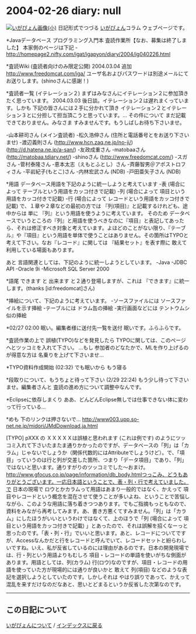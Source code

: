 2004-02-26 diary: null
=====================================================================================================
[![いがぴょん画像(小)](https://igapyon.github.io/diary/images/iga200306s.jpg "いがぴょん")](https://igapyon.github.io/diary/memo/memoigapyon.html) 日記形式でつづる [いがぴょん](https://igapyon.github.io/diary/memo/memoigapyon.html)コラム ウェブページです。

*Javaデータベース プログラミング入門本 査読作業所【なお、募集は終了しました】
本家側のページは下記
-http://homepage2.nifty.com/igat/igapyon/diary/2004/ig040226.html

*査読Wiki (査読者向けのみ限定公開) 2004.03.04 追加
http://www.freedomcat.com/iga/
ユーザ名およびパスワードは別途メールにてお送りします。(shinoさんに感謝！)

*査読者一覧 (イテレーション２)
まずはみなさんにイテレーション２に参加頂きたく思っています。
2004.03.03 後日談。イテレーション２は遅れまくっています。しかも 下記の皆さんには２手に分かれて頂き イテレーション２とイテレーション３とに分担して担当頂こうと思っています。… その件について まだ記載できておりません。みなさま すみませんです。もうしばしお待ち下さいませ。

-山本耕司さん (メイン査読者)
-松久浩伸さん (住所と電話番号とをお送り下さいませ)
-渡辺義則さん (http://www.hcn.zaq.ne.jp/no-ji/) (http://d.hatena.ne.jp/a-san/)
-友政成重さん 
-matobaaさん (http://matobaa.tdiary.net/) 
-shinoさん (http://www.freedomcat.com/) 
-スガさん 
-菅村泰隆さん 
-恵本太志（えもとふとし）さん 
-斉藤智男＠アポストロフィさん 
-平岩紀子(もとこ)さん 
-内林宏武さん (NDB) 
-戸田亜矢子さん (NDB) 

*用語
データベース用語を下記のように統一しようと考えています
-表 (場合によって テーブルという用語をカッコ付きで記載)
-列 (場合によって 項目という用語をカッコ付きで記載)
-行 (場合によって レコードという用語をカッコ付きで記載)
で、１章や２章などの最初の方では 『列(項目)』と記載するけれども、途中からは 単に 『列』という用語を使うように考えています。
そのため データベースでいうところの『列』と用語を使うべきなのに『項目』と表記してあったら、それは修正すべき対象と考えています。よほどのことがない限り、『テーブル』や『項目』という用語を単体で使うことはありません。その箇所はTYPOと考えて下さい。なお『レコード』に関しては 『結果セット』を表す際に 敢えて利用している場面もあります。

あと 言語関連としては、下記のように統一しようとしています。
-Java
-JDBC API
-Oracle 9i
-Microsoft SQL Server 2000

*語尾
できます と 出来ます と２通り登場しますが、これは 『できます』に統一します。(thanks [id:freedomcat]さん)

*挿絵について、下記のように考えています。
-ソースファイルには ソースファイルを示す挿絵
-テーブルには ドラム缶の挿絵
-実行画面などには テントウムシ似の挿絵

*02/27 02:00 眠い。編集者様に送付先一覧を送付
眠いです。ふらふらです。

*査読作業の上で 誤植(TYPO)などを発見したら
TYPOに関しては、このページへとツッコミを入れて下さい。
…もし 参加者のどなたかで、MLを作り上げるのが得意な方は 名乗りを上げて下さいませ…

*TYPO資料作成開始 (02:32)
でも眠いから もう寝る

*段取りについて、もうちょと待って下さい (2/29 22:24)
もう少し待って下さいませ。編集者さんと 査読の進め方について調整中なんです。

*Eclipseに依存しまくり
ああ、どんどんEclipse無しでは仕事できない体に変わって行っている…

*めも 下のリンクは押さないで…
http://www003.upp.so-net.ne.jp/midori/JMdDownload.ja.html

[TYPO] pXXX の ＸＸＸＸＸは誤植と思われます (これは例です) のようにツッコミ入れて下さいたまたま通りかかったのですが、データベースの「列」は「カラム」じゃないでしょうか（関係代数的にはAttributeでしょうけど）。で、「項目」っていうのは行と列が交差した箇所、つまり「データ項目」であり、「列」ではないと思います。通りすがりのツッコミでした～おまけ。http://www.gfocus.co.jp/page/information/db_body.htmlつっこみ、どうもありがとうございます。一応日本語ということで、表・列・行で考えていました。で 日本の現場で ロウとかカラムって用語はあまり一般的ではなく、かえって 項目やレコードという概念を混在させて使うことが多いよね、ということで苦悩しながら、このような用語に落ち着きつつあります。でもご指摘もっともなので、資料をみながら再考してみます。あ、書き方悪くてすみません。「列」は「カラム」にしたほうがいいというわけではなくて、上のほうで「列 (場合によって 項目という用語をカッコ付きで記載) 」とあったので、それは誤解を招くなーっと思ったのです。「表・列・行」でいいと思います。あと、レコードについてですが、Accessなんかだと行をレコードと呼んでいて、レコードセットと紛らわしいですね。いえ、私が反省しているのには理由があるのです。日本の開発現場では、行・列という用語よりもむしろ 項目・レコードの単語を使いがちな側面があります。用語としては、列(カラム) 行(ロウ)なのですが、項目・レコードの用語を使っていた方が現場的には通りが良いかと 敢えて 列(項目) などのような表記を選択しようとしていたのです。しかしそれは やはり誤りであって、かえって混乱を来すだけなのだなあと、思いとどまるというか反省した次第なのです。

----------------------------------------------------------------------------------------------------

## この日記について
[いがぴょんについて](http://www.igapyon.jp/igapyon/diary/memo/memoigapyon.html) / [インデックスに戻る](https://igapyon.github.io/diary/idxall.html)
